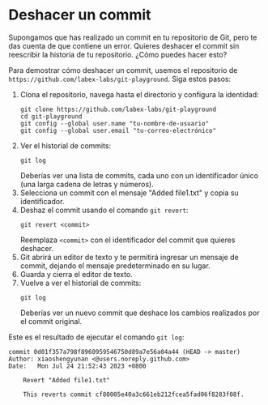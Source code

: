 # Deshacer un commit

Supongamos que has realizado un commit en tu repositorio de Git, pero te das cuenta de que contiene un error. Quieres deshacer el commit sin reescribir la historia de tu repositorio. ¿Cómo puedes hacer esto?

Para demostrar cómo deshacer un commit, usemos el repositorio de `https://github.com/labex-labs/git-playground`. Siga estos pasos:

1. Clona el repositorio, navega hasta el directorio y configura la identidad:
   ```
   git clone https://github.com/labex-labs/git-playground
   cd git-playground
   git config --global user.name "tu-nombre-de-usuario"
   git config --global user.email "tu-correo-electrónico"
   ```
2. Ver el historial de commits:
   ```
   git log
   ```
   Deberías ver una lista de commits, cada uno con un identificador único (una larga cadena de letras y números).
3. Selecciona un commit con el mensaje "Added file1.txt" y copia su identificador.
4. Deshaz el commit usando el comando `git revert`:
   ```
   git revert <commit>
   ```
   Reemplaza `<commit>` con el identificador del commit que quieres deshacer.
5. Git abrirá un editor de texto y te permitirá ingresar un mensaje de commit, dejando el mensaje predeterminado en su lugar.
6. Guarda y cierra el editor de texto.
7. Vuelve a ver el historial de commits:
   ```
   git log
   ```
   Deberías ver un nuevo commit que deshace los cambios realizados por el commit original.

Este es el resultado de ejecutar el comando `git log`:

```
commit 0d01f357a798f8960959546750d89a7e56a04a44 (HEAD -> master)
Author: xiaoshengyunan <@users.noreply.github.com>
Date:   Mon Jul 24 21:52:43 2023 +0800

    Revert "Added file1.txt"

    This reverts commit cf80005e40a3c661eb212fcea5fad06f8283f08f.
```
